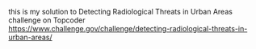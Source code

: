 this is my solution to Detecting Radiological Threats in Urban Areas challenge on Topcoder  
https://www.challenge.gov/challenge/detecting-radiological-threats-in-urban-areas/

